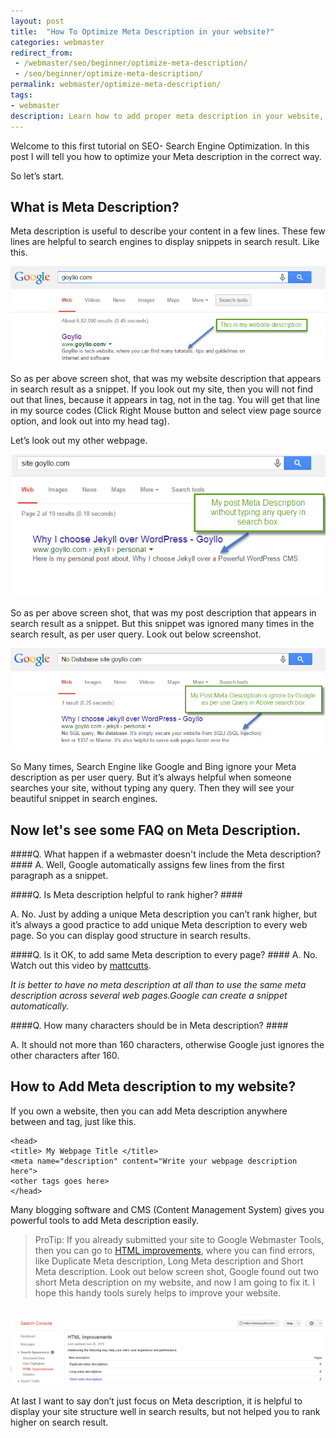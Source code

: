 ```yaml
---
layout: post
title:  "How To Optimize Meta Description in your website?"
categories: webmaster
redirect_from:
 - /webmaster/seo/beginner/optimize-meta-description/
 - /seo/beginner/optimize-meta-description/
permalink: webmaster/optimize-meta-description/
tags: 
- webmaster
description: Learn how to add proper meta description in your website, and why Google ignore your meta description many times.
---
```


Welcome to this first tutorial on SEO- Search Engine Optimization. In this post I will tell you how to optimize your Meta description in the correct way. 

So let’s start.

## What is Meta Description? ##
Meta description is useful to describe your content in a few lines. These few lines are helpful to search engines to display snippets in search result. Like this.

<img alt="Goyllo homepage Meta description" src="/images/meta-description-goyllo-homepage.jpg" title="Goyllo homepage Meta description"/><br />

So as per above screen shot, that was my website description that appears in search result as a snippet. If you look out my site, then you will not find out that lines, because it appears in <head> tag, not in the <body> tag. You will get that line in my source codes (Click Right Mouse button and select view page source option, and look out into my head tag<head>).

Let’s look out my other webpage.

<img alt="Post Meta description" src="/images/my-post-description.png" title="Post Meta description" /><br />

So as per above screen shot, that was my post description that appears in search result as a snippet. But this snippet was ignored many times in the search result, as per user query. Look out below screenshot.

<img alt="Meta description is ignored by Google as per use query" src="/images/meta-description-ignore.png" title="Meta description is ignored by Google as per use query" /><br />

So Many times, Search Engine like Google and Bing ignore your Meta description as per user query. But it’s always helpful when someone searches your site, without typing any query. Then they will see your beautiful snippet in search engines.

## Now let's see some FAQ on Meta Description. ##

####Q. What happen if a webmaster doesn't include the Meta description? ####
A. Well, Google automatically assigns few lines from the first paragraph as a snippet.

####Q. Is Meta description helpful to rank higher? ####

A. No. Just by adding a unique Meta description you can’t rank higher, but it’s always a good practice to add unique Meta description to every web page. So you can display good structure in search results.

####Q. Is it OK, to add same Meta description to every page? ####
A. No. Watch out this video by <a href="https://www.youtube.com/watch?v=W4gr88oHb-k" rel="nofollow" target="_blank"> mattcutts</a>.

<i>It is better to have no meta description at all than to use the same meta description across several web pages.Google can create a snippet automatically.</i>

####Q. How many characters should be in Meta description? ####

A. It should not more than 160 characters, otherwise Google just ignores the other characters after 160.


## How to Add Meta description to my website? ## 
If you own a website, then you can add Meta description anywhere between <head> and </head>tag, just like this.

    <head>
    <title> My Webpage Title </title>
    <meta name="description" content="Write your webpage description here">
    <other tags goes here>
    </head>

Many blogging software and CMS (Content Management System) gives you powerful tools to add Meta description easily.

> ProTip:
> If you already submitted your site to Google Webmaster Tools, then you can go to <a href="https://www.google.com/webmasters/tools/html-suggestions" rel="nofollow" target="_blank">HTML improvements</a>, where you can find errors, like Duplicate Meta description, Long Meta description and Short Meta description. Look out below screen shot, Google found out two short Meta description on my website, and now I am going to fix it. I hope this handy tools surely helps to improve your website.

<br/><img alt="Meta description improvement on Google webmaster tools.png" src="/images/meta-description-improvement-on-google-webmaster-tools.png" title="Meta description improvement on Google webmaster tools" /><br />

At last I want to say don’t just focus on Meta description, it is helpful to display your site structure well in search results, but not helped you to rank higher on search result.
